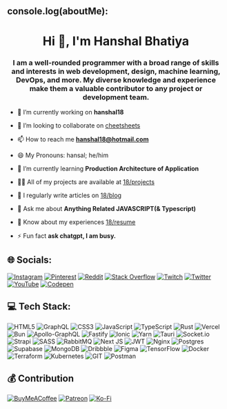 ## console.log(aboutMe):
<h1 align="center">Hi 👋, I'm Hanshal Bhatiya</h1>
<h3 align="center">I am a well-rounded programmer with a broad range of skills and interests in web development, design, machine learning, DevOps, and more. My diverse knowledge and experience make them a valuable contributor to any project or development team.</h3>


- 🔭 I’m currently working on **hanshal18**

- 👯 I’m looking to collaborate on [cheetsheets](https://github.com/hanshal18/cheatsheets)

- 📫 How to reach me **hanshal18@hotmail.com**

- 😄 My Pronouns: hansal; he/him

- 🌱 I’m currently learning **Production Architecture of Application**

- 👨‍💻 All of my projects are available at [18/projects](https://www.hanshal18.com/projects)

- 📝 I regularly write articles on [18/blog](https://www.hanshal18.com/blog)

- 💬 Ask me about **Anything Related JAVASCRIPT(& Typescript)**

- 📄 Know about my experiences [18/resume](https://www.hanshal18.com/resume)

- ⚡ Fun fact **ask chatgpt, I am busy.**


## 🌐 Socials:
[![Instagram](https://img.shields.io/badge/Instagram-%23E4405F.svg?logo=Instagram&logoColor=white)](https://instagram.com/hanshal18) [![Pinterest](https://img.shields.io/badge/Pinterest-%23E60023.svg?logo=Pinterest&logoColor=white)](https://pinterest.com/hanshal18) [![Reddit](https://img.shields.io/badge/Reddit-%23FF4500.svg?logo=Reddit&logoColor=white)](https://reddit.com/user/hanshal18) [![Stack Overflow](https://img.shields.io/badge/-Stackoverflow-FE7A16?logo=stack-overflow&logoColor=white)](https://stackoverflow.com/users/18973807) [![Twitch](https://img.shields.io/badge/Twitch-%239146FF.svg?logo=Twitch&logoColor=white)](https://twitch.tv/hanshal18) [![Twitter](https://img.shields.io/badge/Twitter-%231DA1F2.svg?logo=Twitter&logoColor=white)](https://twitter.com/hanshal_18) [![YouTube](https://img.shields.io/badge/YouTube-%23FF0000.svg?logo=YouTube&logoColor=white)](https://youtube.com/@hanshal18) [![Codepen](https://img.shields.io/badge/Codepen-000000?style=for-the-badge&logo=codepen&logoColor=white)](https://codepen.io/hanshal18) 

## 💻 Tech Stack:
![HTML5](https://img.shields.io/badge/html5-%23E34F26.svg?style=flat&logo=html5&logoColor=white) ![GraphQL](https://img.shields.io/badge/-GraphQL-E10098?style=flat&logo=graphql&logoColor=white) ![CSS3](https://img.shields.io/badge/css3-%231572B6.svg?style=flat&logo=css3&logoColor=white) ![JavaScript](https://img.shields.io/badge/javascript-%23323330.svg?style=flat&logo=javascript&logoColor=%23F7DF1E) ![TypeScript](https://img.shields.io/badge/typescript-%23007ACC.svg?style=flat&logo=typescript&logoColor=white) ![Rust](https://img.shields.io/badge/rust-%23000000.svg?style=flat&logo=rust&logoColor=white) ![Vercel](https://img.shields.io/badge/vercel-%23000000.svg?style=flat&logo=vercel&logoColor=white) ![Bun](https://img.shields.io/badge/Bun-%23000000.svg?style=flat&logo=bun&logoColor=white) ![Apollo-GraphQL](https://img.shields.io/badge/-ApolloGraphQL-311C87?style=flat&logo=apollo-graphql) ![Fastify](https://img.shields.io/badge/fastify-%23000000.svg?style=flat&logo=fastify&logoColor=white) ![Ionic](https://img.shields.io/badge/Ionic-%233880FF.svg?style=flat&logo=Ionic&logoColor=white) ![Yarn](https://img.shields.io/badge/yarn-%232C8EBB.svg?style=flat&logo=yarn&logoColor=white) ![Tauri](https://img.shields.io/badge/tauri-%2324C8DB.svg?style=flat&logo=tauri&logoColor=%23FFFFFF) ![Socket.io](https://img.shields.io/badge/Socket.io-black?style=flat&logo=socket.io&badgeColor=010101) ![Strapi](https://img.shields.io/badge/strapi-%232E7EEA.svg?style=flat&logo=strapi&logoColor=white) ![SASS](https://img.shields.io/badge/SASS-hotpink.svg?style=flat&logo=SASS&logoColor=white) ![RabbitMQ](https://img.shields.io/badge/rabbitmq-FF6600?style=flat&logo=rabbitmq&logoColor=white) ![Next JS](https://img.shields.io/badge/Next-black?style=flat&logo=next.js&logoColor=white) ![JWT](https://img.shields.io/badge/JWT-black?style=flat&logo=JSON%20web%20tokens) ![Nginx](https://img.shields.io/badge/nginx-%23009639.svg?style=flat&logo=nginx&logoColor=white) ![Postgres](https://img.shields.io/badge/postgres-%23316192.svg?style=flat&logo=postgresql&logoColor=white) ![Supabase](https://img.shields.io/badge/Supabase-3ECF8E?style=flat&logo=supabase&logoColor=white) ![MongoDB](https://img.shields.io/badge/MongoDB-%234ea94b.svg?style=flat&logo=mongodb&logoColor=white) ![Dribbble](https://img.shields.io/badge/Dribbble-EA4C89?style=flat&logo=dribbble&logoColor=white) ![Figma](https://img.shields.io/badge/figma-%23F24E1E.svg?style=flat&logo=figma&logoColor=white) ![TensorFlow](https://img.shields.io/badge/TensorFlow-%23FF6F00.svg?style=flat&logo=TensorFlow&logoColor=white) ![Docker](https://img.shields.io/badge/docker-%230db7ed.svg?style=flat&logo=docker&logoColor=white) ![Terraform](https://img.shields.io/badge/terraform-%235835CC.svg?style=flat&logo=terraform&logoColor=white) ![Kubernetes](https://img.shields.io/badge/kubernetes-%23326ce5.svg?style=flat&logo=kubernetes&logoColor=white) ![GIT](https://img.shields.io/badge/Git-fc6d26?style=flat&logo=git&logoColor=white) ![Postman](https://img.shields.io/badge/Postman-FF6C37?style=flat&logo=postman&logoColor=white)

  ## 💰 Contribution
  [![BuyMeACoffee](https://img.shields.io/badge/Buy%20Me%20a%20Coffee-ffdd00?style=for-the-badge&logo=buy-me-a-coffee&logoColor=black)](https://buymeacoffee.com/hanshal18) [![Patreon](https://img.shields.io/badge/Patreon-F96854?style=for-the-badge&logo=patreon&logoColor=white)](https://patreon.com/hanshal18) [![Ko-Fi](https://img.shields.io/badge/Ko--fi-F16061?style=for-the-badge&logo=ko-fi&logoColor=white)](https://ko-fi.com/hanshal18) 

  
<!-- Proudly created with GPRM ( https://gprm.itsvg.in ) & others -->

